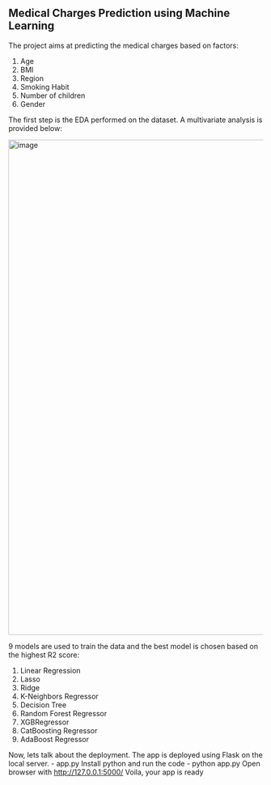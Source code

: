 ## Medical Charges Prediction using Machine Learning

The project aims at predicting the medical charges based on factors: 
1. Age
2. BMI
3. Region
4. Smoking Habit
5. Number of children
6. Gender

The first step is the EDA performed on the dataset. 
A multivariate analysis is provided below: 

<img width="1093" height="980" alt="image" src="https://github.com/user-attachments/assets/08fb6e2b-fbdd-4831-b0ad-455d4e2c53c4" />

9 models are used to train the data and the best model is chosen based on the highest R2 score:
1. Linear Regression
2. Lasso
3. Ridge
4. K-Neighbors Regressor
5. Decision Tree
6. Random Forest Regressor
7. XGBRegressor
8. CatBoosting Regressor
9. AdaBoost Regressor

Now, lets talk about the deployment. The app is deployed using Flask on the local server. - app.py
Install python and run the code - 
python app.py
Open browser with http://127.0.0.1:5000/
Voila, your app is ready
